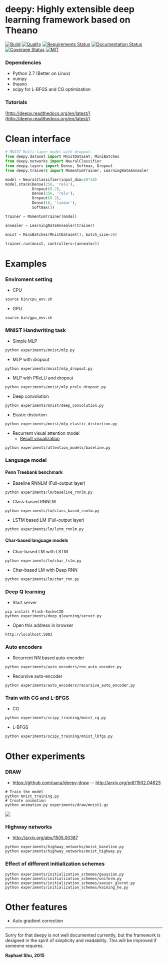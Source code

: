 deepy: Highly extensible deep learning framework based on Theano
===

   
[![Build](https://travis-ci.org/uaca/deepy.svg)](https://travis-ci.org/uaca/deepy)
[![Quality](https://img.shields.io/scrutinizer/g/uaca/deepy.svg)](https://scrutinizer-ci.com/g/uaca/deepy/?branch=master)
[![Requirements Status](https://requires.io/github/uaca/deepy/requirements.svg?branch=master)](https://requires.io/github/uaca/deepy/requirements/?branch=master)
[![Documentation Status](https://readthedocs.org/projects/deepy/badge/?version=latest)](http://deepy.readthedocs.org/en/latest/)
[![Coverage Status](https://coveralls.io/repos/uaca/deepy/badge.svg?branch=master)](https://coveralls.io/r/uaca/deepy?branch=master)
[![MIT](https://img.shields.io/badge/license-MIT-blue.svg)](https://github.com/uaca/deepy/blob/master/LICENSE)

### Dependencies

- Python 2.7 (Better on Linux)
- numpy
- theano
- scipy for L-BFGS and CG optimization

### Tutorials

[http://deepy.readthedocs.org/en/latest/](http://deepy.readthedocs.org/en/latest/)

Clean interface
===
```python
# MNIST Multi-layer model with dropout.
from deepy.dataset import MnistDataset, MiniBatches
from deepy.networks import NeuralClassifier
from deepy.layers import Dense, Softmax, Dropout
from deepy.trainers import MomentumTrainer, LearningRateAnnealer

model = NeuralClassifier(input_dim=28*28)
model.stack(Dense(256, 'relu'),
            Dropout(0.2),
            Dense(256, 'relu'),
            Dropout(0.2),
            Dense(10, 'linear'),
            Softmax())

trainer = MomentumTrainer(model)

annealer = LearningRateAnnealer(trainer)

mnist = MiniBatches(MnistDataset(), batch_size=20)

trainer.run(mnist, controllers=[annealer])
```

Examples
===

### Enviroment setting

- CPU
```
source bin/cpu_env.sh
```
- GPU
```
source bin/gpu_env.sh
```

### MNIST Handwriting task

- Simple MLP
```
python experiments/mnist/mlp.py
```
- MLP with dropout
```
python experiments/mnist/mlp_dropout.py
```
- MLP with PReLU and dropout
```
python experiments/mnist/mlp_prelu_dropout.py
```
- Deep convolution
```
python experiments/mnist/deep_convolution.py
```
- Elastic distortion
```
python experiments/mnist/mlp_elastic_distortion.py
```
- Recurrent visual attention model
   - [Result visualization](http://raphael.uaca.com/experiments/recurrent_visual_attention/Plot%20attentions.html)
```
python experiments/attention_models/baseline.py
```

### Language model

#### Penn Treebank benchmark

- Baseline RNNLM (Full-output layer)
```
python experiments/lm/baseline_rnnlm.py
```
- Class-based RNNLM
```
python experiments/lm/class_based_rnnlm.py
```
- LSTM based LM (Full-output layer)
```
python experiments/lm/lstm_rnnlm.py
```

#### Char-based language models

- Char-based LM with LSTM
```
python experiments/lm/char_lstm.py
```
- Char-based LM with Deep RNN
```
python experiments/lm/char_rnn.py
```

### Deep Q learning

- Start server
```
pip install Flask-SocketIO
python experiments/deep_qlearning/server.py
```
- Open this address in browser
```
http://localhost:5003
```

### Auto encoders

- Recurrent NN based auto-encoder
```
python experiments/auto_encoders/rnn_auto_encoder.py
```
- Recursive auto-encoder
```
python experiments/auto_encoders/recursive_auto_encoder.py
```

### Train with CG and L-BFGS

- CG
```
python experiments/scipy_training/mnist_cg.py
```
- L-BFGS
```
python experiments/scipy_training/mnist_lbfgs.py
```
Other experiments
===

### DRAW

- https://github.com/uaca/deepy-draw
-- http://arxiv.org/pdf/1502.04623

```
# Train the model
python mnist_training.py
# Create animation
python animation.py experiments/draw/mnist1.gz
```

![](https://github.com/uaca/deepy-draw/raw/master/experiments/draw/plots/mnist-animation.gif)

### Highway networks

- http://arxiv.org/abs/1505.00387
```
python experiments/highway_networks/mnist_baseline.py
python experiments/highway_networks/mnist_highway.py
```

### Effect of different initialization schemes

```
python experiments/initialization_schemes/gaussian.py
python experiments/initialization_schemes/uniform.py
python experiments/initialization_schemes/xavier_glorot.py
python experiments/initialization_schemes/kaiming_he.py
```

Other features
===

- Auto gradient correction

---

Sorry for that deepy is not well documented currently, but the framework is designed in the spirit of simplicity and readability.
This will be improved if someone requires.

**Raphael Shu, 2015**
